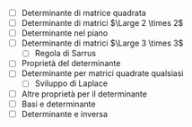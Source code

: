 - [ ] Determinante di matrice quadrata
- [ ] Determinante di matrici $\Large 2 \times 2$
- [ ] Determinante nel piano
- [ ] Determinante di matrici $\Large 3 \times 3$
	- [ ] Regola di Sarrus
- [ ] Proprietà del determinante 
- [ ] Determinante per matrici quadrate qualsiasi 
	- [ ] Sviluppo di Laplace
- [ ] Altre proprietà per il determinante
- [ ] Basi e determinante
- [ ] Determinante e inversa

